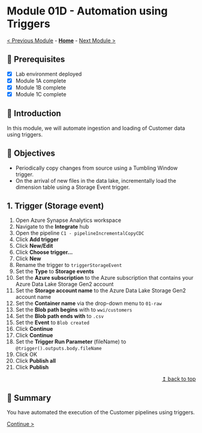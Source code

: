 # Module 01D - Automation using Triggers

[< Previous Module](../modules/module01c.md) - **[Home](../README.md)** - [Next Module >](../modules/module02a.md)

## :thinking: Prerequisites

- [x] Lab environment deployed
- [x] Module 1A complete
- [x] Module 1B complete
- [x] Module 1C complete

## :loudspeaker: Introduction

In this module, we will automate ingestion and loading of Customer data using triggers.

## :dart: Objectives

* Periodically copy changes from source using a Tumbling Window trigger.
* On the arrival of new files in the data lake, incrementally load the dimension table using a Storage Event trigger.

## 1. Trigger (Storage event)

1. Open Azure Synapse Analytics workspace
2. Navigate to the **Integrate** hub
3. Open the pipeline `C1 - pipelineIncrementalCopyCDC`
4. Click **Add trigger**
5. Click **New/Edit**
6. Click **Choose trigger...**
7. Click **New**
8. Rename the trigger to `triggerStorageEvent`
9. Set the **Type** to **Storage events**
10. Set the **Azure subscription** to the Azure subscription that contains your Azure Data Lake Storage Gen2 account
11. Set the **Storage account name** to the Azure Data Lake Storage Gen2 account name
12. Set the **Container name** via the drop-down menu to `01-raw`
13. Set the **Blob path begins** with to `wwi/customers`
14. Set the **Blob path ends with** to `.csv`
15. Set the **Event** to `Blob created`
16. Click **Continue**
17. Click **Continue**
18. Set the **Trigger Run Parameter** (fileName) to `@trigger().outputs.body.fileName`
19. Click OK
20. Click **Publish all**
21. Click **Publish**

<div align="right"><a href="#module-01d---automation-using-triggers">↥ back to top</a></div>

## :tada: Summary

You have automated the execution of the Customer pipelines using triggers.

[Continue >](../modules/module02a.md)